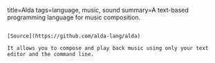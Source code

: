 title=Alda
tags=language, music, sound
summary=A text-based programming language for music composition. 
~~~~~~

[Source](https://github.com/alda-lang/alda)

It allows you to compose and play back music using only your text editor and the command line.

